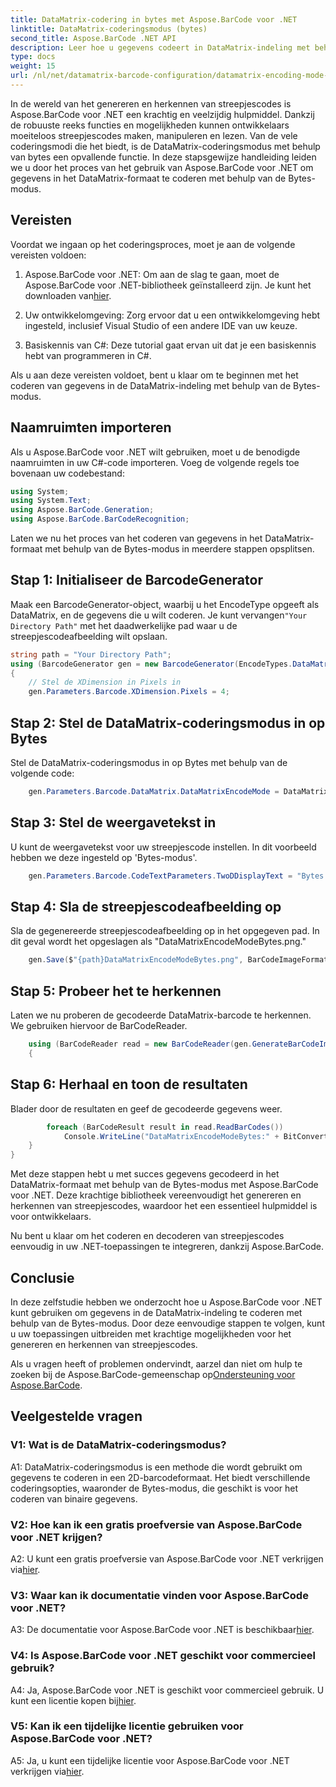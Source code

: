 ```yaml
---
title: DataMatrix-codering in bytes met Aspose.BarCode voor .NET
linktitle: DataMatrix-coderingsmodus (bytes)
second_title: Aspose.BarCode .NET API
description: Leer hoe u gegevens codeert in DataMatrix-indeling met behulp van de Bytes-modus met Aspose.BarCode voor .NET. Volg onze stapsgewijze handleiding voor het genereren en herkennen van streepjescodes.
type: docs
weight: 15
url: /nl/net/datamatrix-barcode-configuration/datamatrix-encoding-mode-bytes/
---
```

In de wereld van het genereren en herkennen van streepjescodes is Aspose.BarCode voor .NET een krachtig en veelzijdig hulpmiddel. Dankzij de robuuste reeks functies en mogelijkheden kunnen ontwikkelaars moeiteloos streepjescodes maken, manipuleren en lezen. Van de vele coderingsmodi die het biedt, is de DataMatrix-coderingsmodus met behulp van bytes een opvallende functie. In deze stapsgewijze handleiding leiden we u door het proces van het gebruik van Aspose.BarCode voor .NET om gegevens in het DataMatrix-formaat te coderen met behulp van de Bytes-modus.

## Vereisten

Voordat we ingaan op het coderingsproces, moet je aan de volgende vereisten voldoen:

1.  Aspose.BarCode voor .NET: Om aan de slag te gaan, moet de Aspose.BarCode voor .NET-bibliotheek geïnstalleerd zijn. Je kunt het downloaden van[hier](https://releases.aspose.com/barcode/net/).

2. Uw ontwikkelomgeving: Zorg ervoor dat u een ontwikkelomgeving hebt ingesteld, inclusief Visual Studio of een andere IDE van uw keuze.

3. Basiskennis van C#: Deze tutorial gaat ervan uit dat je een basiskennis hebt van programmeren in C#.

Als u aan deze vereisten voldoet, bent u klaar om te beginnen met het coderen van gegevens in de DataMatrix-indeling met behulp van de Bytes-modus.

## Naamruimten importeren

Als u Aspose.BarCode voor .NET wilt gebruiken, moet u de benodigde naamruimten in uw C#-code importeren. Voeg de volgende regels toe bovenaan uw codebestand:

```csharp
using System;
using System.Text;
using Aspose.BarCode.Generation;
using Aspose.BarCode.BarCodeRecognition;
```

Laten we nu het proces van het coderen van gegevens in het DataMatrix-formaat met behulp van de Bytes-modus in meerdere stappen opsplitsen.

## Stap 1: Initialiseer de BarcodeGenerator

 Maak een BarcodeGenerator-object, waarbij u het EncodeType opgeeft als DataMatrix, en de gegevens die u wilt coderen. Je kunt vervangen`"Your Directory Path"` met het daadwerkelijke pad waar u de streepjescodeafbeelding wilt opslaan.

```csharp
string path = "Your Directory Path";
using (BarcodeGenerator gen = new BarcodeGenerator(EncodeTypes.DataMatrix, strBld.ToString()))
{
    // Stel de XDimension in Pixels in
    gen.Parameters.Barcode.XDimension.Pixels = 4;
```

## Stap 2: Stel de DataMatrix-coderingsmodus in op Bytes

Stel de DataMatrix-coderingsmodus in op Bytes met behulp van de volgende code:

```csharp
    gen.Parameters.Barcode.DataMatrix.DataMatrixEncodeMode = DataMatrixEncodeMode.Bytes;
```

## Stap 3: Stel de weergavetekst in

U kunt de weergavetekst voor uw streepjescode instellen. In dit voorbeeld hebben we deze ingesteld op 'Bytes-modus'.

```csharp
    gen.Parameters.Barcode.CodeTextParameters.TwoDDisplayText = "Bytes mode";
```

## Stap 4: Sla de streepjescodeafbeelding op

Sla de gegenereerde streepjescodeafbeelding op in het opgegeven pad. In dit geval wordt het opgeslagen als "DataMatrixEncodeModeBytes.png."

```csharp
    gen.Save($"{path}DataMatrixEncodeModeBytes.png", BarCodeImageFormat.Png);
```

## Stap 5: Probeer het te herkennen

Laten we nu proberen de gecodeerde DataMatrix-barcode te herkennen. We gebruiken hiervoor de BarCodeReader.

```csharp
    using (BarCodeReader read = new BarCodeReader(gen.GenerateBarCodeImage(), DecodeType.DataMatrix))
    {
```

## Stap 6: Herhaal en toon de resultaten

Blader door de resultaten en geef de gecodeerde gegevens weer.

```csharp
        foreach (BarCodeResult result in read.ReadBarCodes())
            Console.WriteLine("DataMatrixEncodeModeBytes:" + BitConverter.ToString(result.CodeBytes));
    }
}
```

Met deze stappen hebt u met succes gegevens gecodeerd in het DataMatrix-formaat met behulp van de Bytes-modus met Aspose.BarCode voor .NET. Deze krachtige bibliotheek vereenvoudigt het genereren en herkennen van streepjescodes, waardoor het een essentieel hulpmiddel is voor ontwikkelaars.

Nu bent u klaar om het coderen en decoderen van streepjescodes eenvoudig in uw .NET-toepassingen te integreren, dankzij Aspose.BarCode.

## Conclusie

In deze zelfstudie hebben we onderzocht hoe u Aspose.BarCode voor .NET kunt gebruiken om gegevens in de DataMatrix-indeling te coderen met behulp van de Bytes-modus. Door deze eenvoudige stappen te volgen, kunt u uw toepassingen uitbreiden met krachtige mogelijkheden voor het genereren en herkennen van streepjescodes.

 Als u vragen heeft of problemen ondervindt, aarzel dan niet om hulp te zoeken bij de Aspose.BarCode-gemeenschap op[Ondersteuning voor Aspose.BarCode](https://forum.aspose.com/c/barcode/13).

## Veelgestelde vragen

### V1: Wat is de DataMatrix-coderingsmodus?

A1: DataMatrix-coderingsmodus is een methode die wordt gebruikt om gegevens te coderen in een 2D-barcodeformaat. Het biedt verschillende coderingsopties, waaronder de Bytes-modus, die geschikt is voor het coderen van binaire gegevens.

### V2: Hoe kan ik een gratis proefversie van Aspose.BarCode voor .NET krijgen?

 A2: U kunt een gratis proefversie van Aspose.BarCode voor .NET verkrijgen via[hier](https://releases.aspose.com/).

### V3: Waar kan ik documentatie vinden voor Aspose.BarCode voor .NET?

 A3: De documentatie voor Aspose.BarCode voor .NET is beschikbaar[hier](https://reference.aspose.com/barcode/net/).

### V4: Is Aspose.BarCode voor .NET geschikt voor commercieel gebruik?

A4: Ja, Aspose.BarCode voor .NET is geschikt voor commercieel gebruik. U kunt een licentie kopen bij[hier](https://purchase.aspose.com/buy).

### V5: Kan ik een tijdelijke licentie gebruiken voor Aspose.BarCode voor .NET?

 A5: Ja, u kunt een tijdelijke licentie voor Aspose.BarCode voor .NET verkrijgen via[hier](https://purchase.aspose.com/temporary-license/).